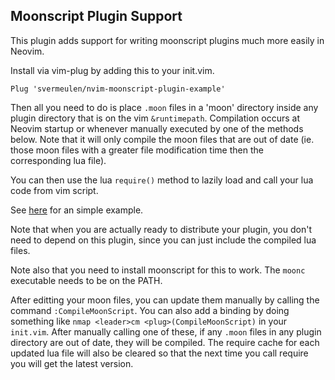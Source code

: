 
## Moonscript Plugin Support

This plugin adds support for writing moonscript plugins much more easily in Neovim.

Install via vim-plug by adding this to your init.vim.

```
Plug 'svermeulen/nvim-moonscript-plugin-example'
```

Then all you need to do is place `.moon` files in a 'moon' directory inside any plugin directory that is on the vim `&runtimepath`.  Compilation occurs at Neovim startup or whenever manually executed by one of the methods below.  Note that it will only compile the moon files that are out of date (ie. those moon files with a greater file modification time then the corresponding lua file).

You can then use the lua `require()` method to lazily load and call your lua code from vim script.

See [here](https://github.com/svermeulen/nvim-moonscript-plugin-example) for an simple example.

Note that when you are actually ready to distribute your plugin, you don't need to depend on this plugin, since you can just include the compiled lua files.

Note also that you need to install moonscript for this to work.  The `moonc` executable needs to be on the PATH.

After editting your moon files, you can update them manually by calling the command `:CompileMoonScript`.  You can also add a binding by doing something like `nmap <leader>cm <plug>(CompileMoonScript)` in your `init.vim`.  After manually calling one of these, if any `.moon` files in any plugin directory are out of date, they will be compiled.  The require cache for each updated lua file will also be cleared so that the next time you call require you will get the latest version.

